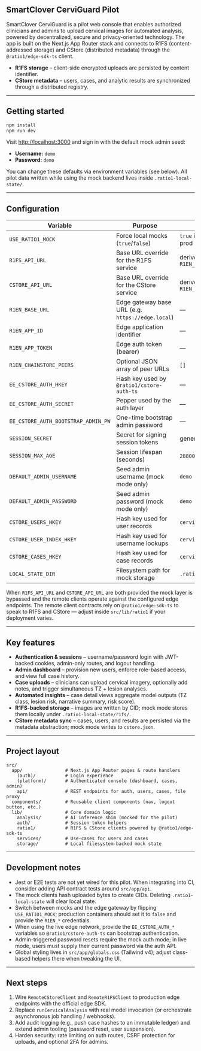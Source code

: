 ## SmartClover CerviGuard Pilot

SmartClover CerviGuard is a pilot web console that enables authorized clinicians and admins to upload cervical images for automated analysis, powered by decentralized, secure and privacy-oriented technology. The app is built on the Next.js App Router stack and connects to R1FS (content-addressed storage) and CStore (distributed metadata) through the `@ratio1/edge-sdk-ts` client.

- **R1FS storage** – client-side encrypted uploads are persisted by content identifier.
- **CStore metadata** – users, cases, and analytic results are synchronized through a distributed registry.

---

## Getting started

```bash
npm install
npm run dev
```

Visit [http://localhost:3000](http://localhost:3000) and sign in with the default mock admin seed:

- **Username:** `demo`
- **Password:** `demo`

You can change these defaults via environment variables (see below). All pilot data written while using the mock backend lives inside `.ratio1-local-state/`.

---

## Configuration

| Variable | Purpose | Default |
| --- | --- | --- |
| `USE_RATIO1_MOCK` | Force local mocks (`true`/`false`) | `true` in dev, `false` in prod |
| `R1FS_API_URL` | Base URL override for the R1FS service | derived from `R1EN_BASE_URL` |
| `CSTORE_API_URL` | Base URL override for the CStore service | derived from `R1EN_BASE_URL` |
| `R1EN_BASE_URL` | Edge gateway base URL (e.g. `https://edge.local`) | — |
| `R1EN_APP_ID` | Edge application identifier | — |
| `R1EN_APP_TOKEN` | Edge auth token (bearer) | — |
| `R1EN_CHAINSTORE_PEERS` | Optional JSON array of peer URLs | `[]` |
| `EE_CSTORE_AUTH_HKEY` | Hash key used by `@ratio1/cstore-auth-ts` | — |
| `EE_CSTORE_AUTH_SECRET` | Pepper used by the auth layer | — |
| `EE_CSTORE_AUTH_BOOTSTRAP_ADMIN_PW` | One-time bootstrap admin password | — |
| `SESSION_SECRET` | Secret for signing session tokens | generated dev secret |
| `SESSION_MAX_AGE` | Session lifespan (seconds) | `28800` (8 hours) |
| `DEFAULT_ADMIN_USERNAME` | Seed admin username (mock mode only) | `demo` |
| `DEFAULT_ADMIN_PASSWORD` | Seed admin password (mock mode only) | `demo` |
| `CSTORE_USERS_HKEY` | Hash key used for user records | `cerviguard:users` |
| `CSTORE_USER_INDEX_HKEY` | Hash key used for username lookups | `cerviguard:usernames` |
| `CSTORE_CASES_HKEY` | Hash key used for case records | `cerviguard:cases` |
| `LOCAL_STATE_DIR` | Filesystem path for mock storage | `.ratio1-local-state` |

When `R1FS_API_URL` and `CSTORE_API_URL` are both provided the mock layer is bypassed and the remote clients operate against the configured edge endpoints. The remote client contracts rely on `@ratio1/edge-sdk-ts` to speak to R1FS and CStore — adjust inside `src/lib/ratio1` if your deployment varies.

---

## Key features

- **Authentication & sessions** – username/password login with JWT-backed cookies, admin-only routes, and logout handling.
- **Admin dashboard** – provision new users, enforce role-based access, and view full case history.
- **Case uploads** – clinicians can upload cervical imagery, optionally add notes, and trigger simultaneous TZ + lesion analyses.
- **Automated insights** – case detail views aggregate model outputs (TZ class, lesion risk, narrative summary, risk score).
- **R1FS-backed storage** – images are written by CID; mock mode stores them locally under `.ratio1-local-state/r1fs/`.
- **CStore metadata sync** – cases, users, and results are persisted via the metadata abstraction; mock mode writes to `cstore.json`.

---

## Project layout

```
src/
  app/                # Next.js App Router pages & route handlers
    (auth)/           # Login experience
    (platform)/       # Authenticated console (dashboard, cases, admin)
    api/              # REST endpoints for auth, users, cases, file proxy
  components/         # Reusable client components (nav, logout button, etc.)
  lib/                # Core domain logic
    analysis/         # AI inference shim (mocked for the pilot)
    auth/             # Session token helpers
    ratio1/           # R1FS & CStore clients powered by @ratio1/edge-sdk-ts
    services/         # Use-cases for users and cases
    storage/          # Local filesystem-backed mock state
```

---

## Development notes

- Jest or E2E tests are not yet wired for this pilot. When integrating into CI, consider adding API contract tests around `src/app/api`.
- The mock clients hash uploaded bytes to create CIDs. Deleting `.ratio1-local-state` will clear local state.
- Switch between mocks and the edge gateway by flipping `USE_RATIO1_MOCK`; production containers should set it to `false` and provide the `R1EN_*` credentials.
- When using the live edge network, provide the `EE_CSTORE_AUTH_*` variables so `@ratio1/cstore-auth-ts` can bootstrap authentication.
- Admin-triggered password resets require the mock auth mode; in live mode, users must supply their current password via the auth API.
- Global styling lives in `src/app/globals.css` (Tailwind v4); adjust class-based helpers there when tweaking the UI.

---

## Next steps

1. Wire `RemoteCStoreClient` and `RemoteR1FSClient` to production edge endpoints with the official edge SDK.
2. Replace `runCervicalAnalysis` with real model invocation (or orchestrate asynchronous job handling / webhooks).
3. Add audit logging (e.g., push case hashes to an immutable ledger) and extend admin tooling (password reset, user suspension).
4. Harden security: rate limiting on auth routes, CSRF protection for uploads, and optional 2FA for admins.
